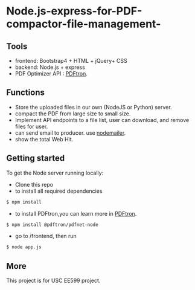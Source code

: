 # Node.js-express-for-PDF-compactor-file-management-

## Tools

* frontend: Bootstrap4 + HTML + jQuery+ CSS
* backend: Node.js + express
* PDF Optimizer API : [PDFtron](https://www.pdftron.com/documentation/mac/get-started/nodejs/).

## Functions

* Store the uploaded files in our own (NodeJS or Python) server.
* compact the PDF from large size to small size.
* Implement API endpoints to a file list, user can download, and remove files for user. 
* can send email to producer. use [nodemailer](https://nodemailer.com/message/).
* show the total Web Hit.

## Getting started

To get the Node server running locally:

- Clone this repo
- to install all required dependencies
```bash
$ npm install
```
- to install PDFtron,you can learn more in [PDFtron](https://www.pdftron.com/documentation/mac/get-started/nodejs/).

```bash
$ npm install @pdftron/pdfnet-node
```
- go to /frontend, then run

```bash
$ node app.js
```

## More
This project is for USC EE599 project.
